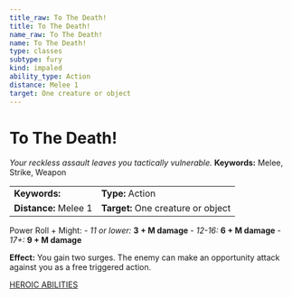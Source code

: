 ```yaml
---
title_raw: To The Death!
title: To The Death!
name_raw: To The Death!
name: To The Death!
type: classes
subtype: fury
kind: impaled
ability_type: Action
distance: Melee 1
target: One creature or object
---
```


# To The Death!

*Your reckless assault leaves you tactically vulnerable.* **Keywords:** Melee, Strike, Weapon

|                       |                                    |
| :-------------------- | :--------------------------------- |
| **Keywords:**         | **Type:** Action                   |
| **Distance:** Melee 1 | **Target:** One creature or object |

Power Roll + Might: - *11 or lower:* **3 + M damage** - *12-16:* **6 + M damage** - *17+:* **9 + M damage**

**Effect:** You gain two surges. The enemy can make an opportunity attack against you as a free triggered action.

[HEROIC ABILITIES](./Heroic%20Abilities/Heroic%20Abilities.md)
